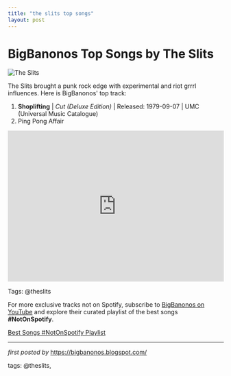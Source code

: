 ```yaml
---
title: "the slits top songs"
layout: post
---
```

<h1>BigBanonos Top Songs by The Slits</h1>
<img alt="The Slits" src="https://www.billboard.com/wp-content/uploads/media/the-slits-1980s-billboard-1548.jpg?w=942&h=623&crop=1" /> <p>The Slits brought a punk rock edge with experimental and riot grrrl influences. Here is BigBanonos' top track:</p> <ol> <li><strong>Shoplifting</strong> | <em>Cut (Deluxe Edition)</em> | Released: 1979-09-07 | UMC (Universal Music Catalogue)</li><li>Ping Pong Affair</li></ol><div></div> <div> <iframe allow="autoplay; clipboard-write; encrypted-media; fullscreen; picture-in-picture" frameborder="0" height="352" loading="lazy" src="https://open.spotify.com/embed/playlist/163MFjhHUTFcr5m9EDOVNf?utm_source=generator" width="100%"></iframe>
</div>
<p>Tags: @theslits</p>


<!--Subscribe and Playlist Links-->
<div>
    <p>For more exclusive tracks not on Spotify, subscribe to <a href="https://www.youtube.com/@BigBanonos" target="_blank">BigBanonos on YouTube</a> and explore their curated playlist of the best songs <strong>#NotOnSpotify</strong>.</p>
    <p><a href="https://www.youtube.com/playlist?list=PLtuNtuTatqI0kFahUCbtbfenC_ET5O_tr" target="_blank">Best Songs #NotOnSpotify Playlist<br /></a></p></div>

<hr />

<p><em>first posted by</em> <a href="https://bigbanonos.blogspot.com/" rel="noopener" target="_new">https://bigbanonos.blogspot.com/</a></p>

<p>tags: @theslits,</p>
